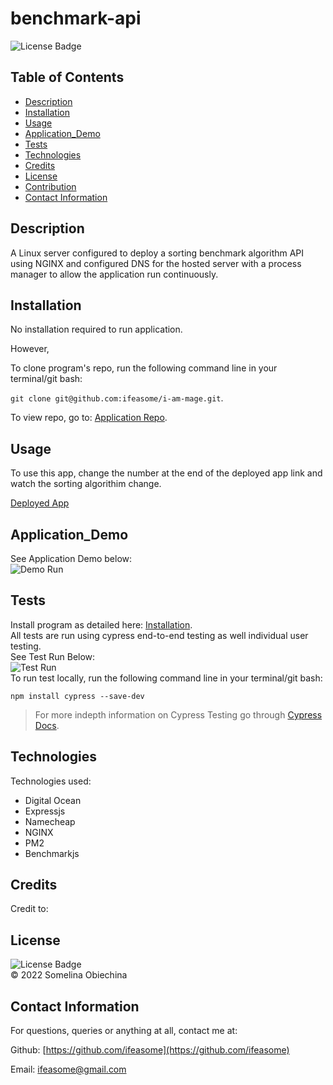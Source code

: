# benchmark-api
![License Badge](https://img.shields.io/badge/license-MIT-blue.svg) 

## Table of Contents 
* [Description](#Descritpion)
* [Installation](#Installation)
* [Usage](#Usage)
* [Application_Demo](#Application_Demo)
* [Tests](#Tests)
* [Technologies](#Technologies)
* [Credits](#Credits)
* [License](#License)
* [Contribution](#Contribution)
* [Contact Information](#ContactInfo)

## Description
A Linux server configured to deploy a sorting benchmark algorithm API using NGINX and configured DNS for the hosted server with a process manager to allow the application run continuously. 


## Installation 
No installation required to run application. 

However, 

To clone program's repo, run the following command line in your terminal/git bash: 

`git clone git@github.com:ifeasome/i-am-mage.git`. 

To view repo, go to: [Application Repo](https://github.com/ifeasome/i-am-mage).

## Usage 
To use this app, change the number at the end of the deployed app link and watch the sorting algorithim change. 

[Deployed App](https://www.benchmark.tech-works.xyz/api/sort/quick?rounds=10)

## Application_Demo 
See Application Demo below: </br>
![Demo Run](./I-Am-Mage.gif)

## Tests 
Install program as detailed here: [Installation](#Installation). </br>
All tests are run using cypress end-to-end testing as well individual user testing. </br>
See Test Run Below: </br>
![Test Run](./Test_Run.gif)</br>
To run test locally, run the following command line in your terminal/git bash: 

`npm install cypress --save-dev`

> For more indepth information on Cypress Testing go through [Cypress Docs](https://docs.cypress.io/guides/getting-started/installing-cypress). </br>


## Technologies
Technologies used: 
* Digital Ocean 
* Expressjs
* Namecheap
* NGINX  
* PM2
* Benchmarkjs 

## Credits 
Credit to: </br>


## License
![License Badge](https://img.shields.io/badge/license-MIT-blue.svg) 
</br>
© 2022 Somelina Obiechina

## Contact Information 
For questions, queries or anything at all, contact me at: 

Github: [https://github.com/ifeasome](https://github.com/ifeasome) 

Email: [ifeasome@gmail.com](ifeasome@gmail.com)

